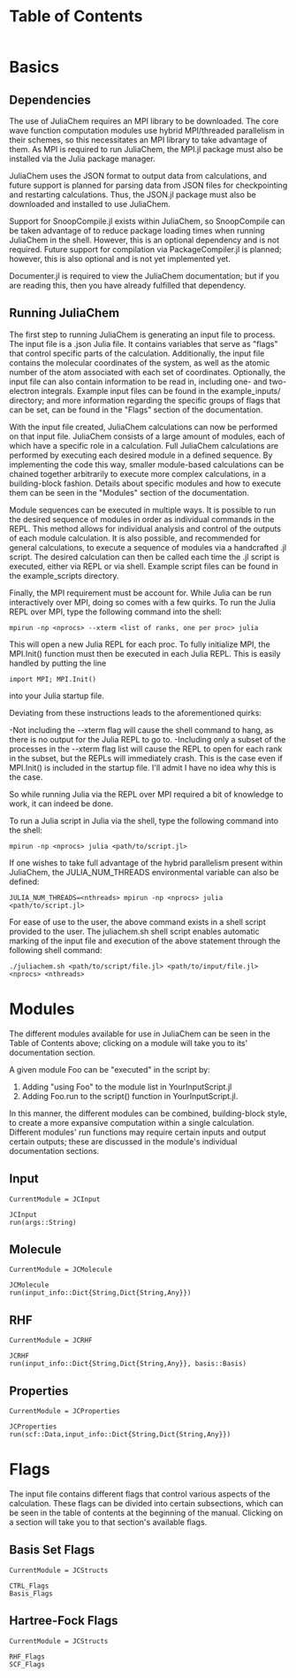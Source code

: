 # Table of Contents
```@contents
```

# Basics

## Dependencies

The use of JuliaChem requires an MPI library to be downloaded. The core wave
function computation modules use hybrid MPI/threaded parallelism in their schemes,
so this necessitates an MPI library to take advantage of them. As MPI is
required to run JuliaChem, the MPI.jl package must also be installed via the Julia
package manager.

JuliaChem uses the JSON format to output data from calculations, and future support
is planned for parsing data from JSON files for checkpointing and restarting calculations.
Thus, the JSON.jl package must also be downloaded and installed to use JuliaChem.

Support for SnoopCompile.jl exists within JuliaChem, so SnoopCompile can be taken advantage
of to reduce package loading times when running JuliaChem in the shell. However, this is
an optional dependency and is not required. Future support for compilation via PackageCompiler.jl
is planned; however, this is also optional and is not yet implemented yet.

Documenter.jl is required to view the JuliaChem documentation; but if you are reading
this, then you have already fulfilled that dependency.

## Running JuliaChem

The first step to running JuliaChem is generating an input file to process. The
input file is a .json Julia file. It contains variables that serve as "flags"
that control specific parts of the calculation.
Additionally, the input file contains the molecular coordinates of
the system, as well as the atomic number of the atom associated with each set
of coordinates. Optionally, the input file can also contain information to be
read in, including one- and two- electron integrals. Example input files can be
found in the example_inputs/ directory; and more information regarding the
specific groups of flags that can be set, can be found in the "Flags" section
of the documentation.

With the input file created, JuliaChem calculations can now be performed on
that input file. JuliaChem consists of a large amount of modules, each of
which have a specific role in a calculation. Full JuliaChem calculations
are performed by executing each desired module in a defined sequence. By
implementing the code this way, smaller module-based calculations can be chained
together arbitrarily to execute more complex calculations, in a building-block
fashion. Details about specific modules and how to execute them can be seen
in the "Modules" section of the documentation.

Module sequences can be executed in multiple ways. It is possible to run the
desired sequence of modules in order as individual commands in the REPL. This
method allows for individual analysis and control of the outputs of each
module calculation. It is also possible, and recommended for general calculations,
to execute a sequence of modules via a handcrafted .jl script. The desired
calculation can then be called each time the .jl script is executed, either via
REPL or via shell. Example script files can be found in the example_scripts
directory.

Finally, the MPI requirement must be account for. While Julia can be run interactively
over MPI, doing so comes with a few quirks. To run the Julia REPL over MPI, type the
following command into the shell:

```
mpirun -np <nprocs> --xterm <list of ranks, one per proc> julia
```

This will open a new Julia REPL for each proc. To fully initialize MPI, the
MPI.Init() function must then be executed in each Julia REPL. This is
easily handled by putting the line

```
import MPI; MPI.Init()
```

into your Julia startup file.

Deviating from these instructions leads to the aforementioned quirks:

-Not including the --xterm flag will cause the shell command to hang, as there is
no output for the Julia REPL to go to.
-Including only a subset of the processes in the --xterm flag list will cause
the REPL to open for each rank in the subset, but the REPLs will immediately
crash. This is the case even if MPI.Init() is included in the startup file.
I'll admit I have no idea why this is the case.

So while running Julia via the REPL over MPI required a bit of knowledge
to work, it can indeed be done.

To run a Julia script in Julia via the shell, type the following command into
the shell:
```
mpirun -np <nprocs> julia <path/to/script.jl>
```

If one wishes to take full advantage of the hybrid parallelism present within
JuliaChem, the JULIA_NUM_THREADS environmental variable can also be defined:

```
JULIA_NUM_THREADS=<nthreads> mpirun -np <nprocs> julia <path/to/script.jl>
```

For ease of use to the user, the above command exists in a shell script provided
to the user. The juliachem.sh shell script enables automatic marking of the input
file and execution of the above statement through the following shell command:

```
./juliachem.sh <path/to/script/file.jl> <path/to/input/file.jl> <nprocs> <nthreads>
```

# Modules

The different modules available for use in JuliaChem can be seen in the
Table of Contents above; clicking on a module will take you to its'
documentation section.

A given module Foo can be "executed" in the script by:
1. Adding "using Foo" to the module list in YourInputScript.jl
2. Adding Foo.run to the script() function in YourInputScript.jl.

In this manner, the different modules can be combined, building-block style, to
create a more expansive computation within a single calculation. Different
modules' run functions may require certain inputs and output certain outputs;
these are discussed in the module's individual documentation sections.

## Input

```@meta
CurrentModule = JCInput
```

```@docs
JCInput
run(args::String)
```
## Molecule

```@meta
CurrentModule = JCMolecule
```

```@docs
JCMolecule
run(input_info::Dict{String,Dict{String,Any}})
```

## RHF

```@meta
CurrentModule = JCRHF
```

```@docs
JCRHF
run(input_info::Dict{String,Dict{String,Any}}, basis::Basis)
```

## Properties

```@meta
CurrentModule = JCProperties
```

```@docs
JCProperties
run(scf::Data,input_info::Dict{String,Dict{String,Any}})
```

# Flags

The input file contains different flags that control various aspects of the
calculation. These flags can be divided into certain subsections, which can
be seen in the table of contents at the beginning of the manual. Clicking on
a section will take you to that section's available flags.

## Basis Set Flags

```@meta
CurrentModule = JCStructs
```

```@docs
CTRL_Flags
Basis_Flags
```

## Hartree-Fock Flags

```@meta
CurrentModule = JCStructs
```

```@docs
RHF_Flags
SCF_Flags
```
